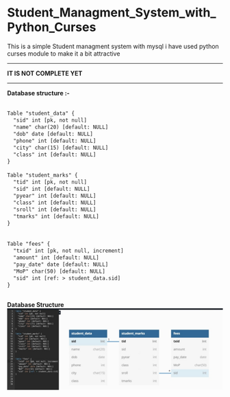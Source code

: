 # **Student_Managment_System_with_Python_Curses**
 
This is a simple Student managment system with mysql i have used python curses module to make it a bit attractive
** **
**IT IS NOT COMPLETE YET**
 ** **
**Database structure :-**
  
```

Table "student_data" {
  "sid" int [pk, not null]
  "name" char(20) [default: NULL]
  "dob" date [default: NULL]
  "phone" int [default: NULL]
  "city" char(15) [default: NULL]
  "class" int [default: NULL]
}

Table "student_marks" {
  "tid" int [pk, not null]
  "sid" int [default: NULL]
  "pyear" int [default: NULL]
  "class" int [default: NULL]
  "sroll" int [default: NULL]
  "tmarks" int [default: NULL]
}


Table "fees" {
  "txid" int [pk, not null, increment]
  "amount" int [default: NULL]
  "pay_date" date [default: NULL]
  "MoP" char(50) [default: NULL]
  "sid" int [ref: > student_data.sid]
}


```
**Database Structure**
<img src=https://github.com/debanjan0/Student_Managment_System_with_Python_Curses/blob/main/image.jpeg>
